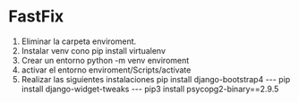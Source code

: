# FastFix

1. Eliminar la carpeta enviroment.
2. Instalar venv cono pip install virtualenv
3. Crear un entorno python -m venv enviroment
4. activar el entorno enviroment/Scripts/activate
5. Realizar las siguientes instalaciones pip install django-bootstrap4  ---  pip install django-widget-tweaks --- pip3 install psycopg2-binary==2.9.5
  
